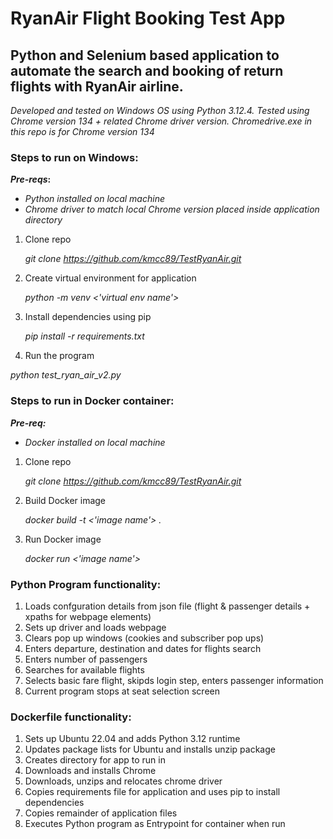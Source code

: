 # RyanAir Flight Booking Test App

## Python and Selenium based application to automate the search and booking of return flights with RyanAir airline.

_Developed and tested on Windows OS using Python 3.12.4. Tested using Chrome version 134 + related Chrome driver version. Chromedrive.exe in this repo is for Chrome version 134_

### Steps to run on Windows:
**_Pre-reqs_:** 
- _Python installed on local machine_
- _Chrome driver to match local Chrome version placed inside application directory_

1. Clone repo
   
   _git clone https://github.com/kmcc89/TestRyanAir.git_
  
3. Create virtual environment for application
   
   _python -m venv <'virtual env name'>_
   
5. Install dependencies using pip
   
   _pip install -r requirements.txt_

6. Run the program

_python test_ryan_air_v2.py_

### Steps to run in Docker container:
**_Pre-req:_** 
- _Docker installed on local machine_
  
1. Clone repo
   
   _git clone https://github.com/kmcc89/TestRyanAir.git_
   
3. Build Docker image
   
   _docker build -t <'image name'> ._
   
5. Run Docker image
   
   _docker run <'image name'>_


### Python Program functionality:
1. Loads confguration details from json file (flight & passenger details + xpaths for webpage elements)
2. Sets up driver and loads webpage
3. Clears pop up windows (cookies and subscriber pop ups)
4. Enters departure, destination and dates for flights search
5. Enters number of passengers
6. Searches for available flights
7. Selects basic fare flight, skipds login step, enters passenger information
8. Current program stops at seat selection screen 

### Dockerfile functionality:
1. Sets up Ubuntu 22.04 and adds Python 3.12 runtime
2. Updates package lists for Ubuntu and installs unzip package
3. Creates directory for app to run in
4. Downloads and installs Chrome
5. Downloads, unzips and relocates chrome driver
6. Copies requirements file for application and uses pip to install dependencies
7. Copies remainder of application files
8. Executes Python program as Entrypoint for container when run 

